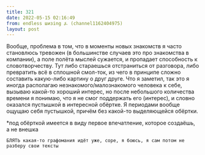 ```yaml
---
title: 321
date: 2022-05-15 02:16:49
from: endless шизing ⍼ (channel1162404975)
layout: post
---
```


Вообще, проблема в том, что в моменты новых знакомств я часто становлюсь тревожен (в большинстве случаев это про знакомства в компании), а поле полёта мыслей сужается, и пропадает способность к словотворчеству. Тут либо стараешься отстраниться от разговора, либо превратить всё в сплошной смол-ток, из чего в принципе сложно составить какую-либо картину о друг друге.
Что я заметил, так это я иногда располагаю незнакомого/малознакомого человека к себе, вызываю какой-то хороший интерес, но после небольшого количества времени я понимаю, что я не смог поддержать его (интерес), и словно оказался пустышкой в интересной обёртке. Я периодами вообще ощущаю себя пустышкой, причём без какой-то выделяющейся обёртки.

*под обёрткой имеется в виду первое впечатление, которое создаёшь, а не внешка

`БЛЯТЬ какая-то графомания идёт уже, соре, я боюсь, я сам потом не разберу свои тексты`

